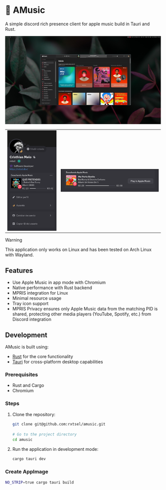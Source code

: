 # 🎵 AMusic

A simple discord rich presence client for apple music build in Tauri and Rust.

![image1](./ss/1743362925_grim.png)

|  |  |
| ------------- | -------------- |
| ![image2](./ss/1743362954_grim.png) | ![image3](./ss/1743362167_grim.png) |

>[!WARNING]
> This application only works on Linux and has been tested on Arch Linux with Wayland.

## Features

- Use Apple Music in app mode with Chromium
- Native performance with Rust backend
- MPRIS integration for Linux
- Minimal resource usage
- Tray icon support
- MPRIS Privacy ensures only Apple Music data from the matching PID is shared,
  protecting other media players (YouTube, Spotify, etc.) from Discord integration

## Development

AMusic is built using:

- [Rust](https://www.rust-lang.org/) for the core functionality
- [Tauri](https://tauri.app/) for cross-platform desktop capabilities

### Prerequisites

- Rust and Cargo
- Chromium

### Steps

1. Clone the repository:

    ```sh
    git clone git@github.com:rxtsel/amusic.git

    # Go to the project directory
    cd amusic
    ```

2. Run the application in development mode:

    ```sh
    cargo tauri dev
    ```

### Create AppImage

```sh
NO_STRIP=true cargo tauri build
```
